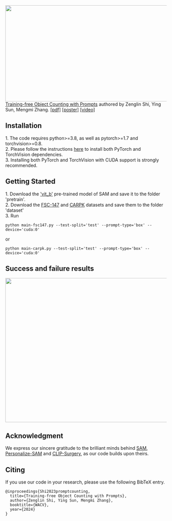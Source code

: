 <img src="https://github.com/shizenglin/training-free-object-counter/blob/main/model.png" width="700" height="300">
<a href="http://arxiv.org/abs/2307.00038" target="_blank">Training-free Object Counting with Prompts</a> authored by Zenglin Shi, Ying Sun, Mengmi Zhang. <a href="http://arxiv.org/abs/2307.00038" target="_blank">[pdf]</a> <a href="http://arxiv.org/abs/2307.00038" target="_blank">[poster]</a> <a href="https://youtu.be/KhN7-pf-6mE" target="_blank">[video]</a> 

<h2> Installation </h2>
1. The code requires python>=3.8, as well as pytorch>=1.7 and torchvision>=0.8. <br>
2. Please follow the instructions <a href="https://pytorch.org/get-started/locally/" target="_blank">here</a> to install both PyTorch and TorchVision dependencies. <br>
3. Installing both PyTorch and TorchVision with CUDA support is strongly recommended.

<h2> Getting Started </h2>
1. Download the <a href="https://dl.fbaipublicfiles.com/segment_anything/sam_vit_b_01ec64.pth" target="_blank">'vit_b'</a> pre-trained model of SAM and save it to the folder 'pretrain'. <br>
2. Download the <a href="https://drive.google.com/file/d/1ymDYrGs9DSRicfZbSCDiOu0ikGDh5k6S/view?usp=sharing" target="_blank">FSC-147</a> and <a href="https://drive.google.com/file/d/0BwSzgS8Mm48Ud2h2dW40Wko3a1E/view?usp=sharing&resourcekey=0-34K_uP-vYM7EWq0Q2iIVaw" target="_blank">CARPK</a> datasets and save them to the folder 'dataset' <br>
3. Run 

```
python main-fsc147.py --test-split='test' --prompt-type='box' --device='cuda:0'
```
or

```
python main-carpk.py --test-split='test' --prompt-type='box' --device='cuda:0'
```

<h2> Success and failure results </h2>
<img src="https://github.com/shizenglin/training-free-object-counter/blob/main/results.png" width="700" height="450">

<h2> Acknowledgment </h2>
We express our sincere gratitude to the brilliant minds behind <a href="https://github.com/facebookresearch/segment-anything" target="_blank">SAM</a>, <a href="https://github.com/ZrrSkywalker/Personalize-SAM" target="_blank">Personalize-SAM</a> and <a href="https://github.com/xmed-lab/CLIP_Surgery" target="_blank">CLIP-Surgery</a>, as our code builds upon theirs. 

<h2> Citing </h2>
If you use our code in your research, please use the following BibTeX entry.

  ```
  @inproceedings{Shi2023promptcounting,
    title={Training-free Object Counting with Prompts},
    author={Zenglin Shi, Ying Sun, Mengmi Zhang},
    booktitle={WACV},
    year={2024}
  }
 ```


